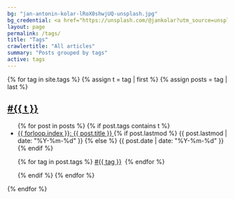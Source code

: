 ```yaml
---
bg: "jan-antonin-kolar-lRoX0shwjUQ-unsplash.jpg"
bg_credential: <a href="https://unsplash.com/@jankolar?utm_source=unsplash&utm_medium=referral&utm_content=creditCopyText">Jan Antonin Kolar</a> on <a href="https://unsplash.com/?utm_source=unsplash&utm_medium=referral&utm_content=creditCopyText">Unsplash</a>
layout: page
permalink: /tags/
title: "Tags"
crawlertitle: "All articles"
summary: "Posts grouped by tags"
active: tags
---
```


{% for tag in site.tags %}
  {% assign t = tag | first %}
  {% assign posts = tag | last %}

  <h2 class="category-key" id="{{ t | downcase }}">
    <a href="{{ site.baseurl }}/tags/#{{ t | downcase }}">
      #{{ t }}
    </a>
  </h2>

  <ul class="year">
    {% for post in posts %}
      {% if post.tags contains t %}
        <li>
          <a href="{{ post.url | relative_url }}">
            {{ forloop.index }}: {{ post.title }}
          </a>
          {% if post.lastmod %}
            <span class="date">{{ post.lastmod | date: "%Y-%m-%d"  }}</span>
          {% else %}
            <span class="date">{{ post.date | date: "%Y-%m-%d"  }}</span>
          {% endif %}
          <p class="post-meta">
            {% for tag in post.tags %}
              <a href="{{ site.baseurl }}/tags/#{{ tag | downcase }}">#{{ tag }}</a>&nbsp;
            {% endfor %}
          </p>
        </li>
      {% endif %}
    {% endfor %}
  </ul>

{% endfor %}
